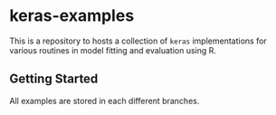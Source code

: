 
# keras-examples

This is a repository to hosts a collection of `keras` implementations
for various routines in model fitting and evaluation using R.

## Getting Started

All examples are stored in each different branches.
